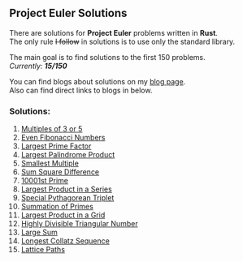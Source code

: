 ## Project Euler Solutions
There are solutions for **Project Euler** problems written in **Rust**.  
The only rule ~~I follow~~ in solutions is to use only the standard library.  

The main goal is to find solutions to the first 150 problems.  
*Currently: **15/150***  

You can find blogs about solutions on my [blog page](https://siaeyy.lol/blogs).  
Also can find direct links to blogs in below.  

### Solutions:
 1. [Multiples of 3 or 5](https://github.com/siaeyy/euler/blob/master/src/solutions/%231.rs)
 2. [Even Fibonacci Numbers](https://github.com/siaeyy/euler/blob/master/src/solutions/%232.rs)
 3. [Largest Prime Factor](https://github.com/siaeyy/euler/blob/master/src/solutions/%233.rs)
 4. [Largest Palindrome Product](https://github.com/siaeyy/euler/blob/master/src/solutions/%234.rs)
 5. [Smallest Multiple](https://github.com/siaeyy/euler/blob/master/src/solutions/%235.rs)
 6. [Sum Square Difference](https://github.com/siaeyy/euler/blob/master/src/solutions/%236.rs)
 7. [10001st Prime](https://github.com/siaeyy/euler/blob/master/src/solutions/%237.rs)
 8. [Largest Product in a Series](https://github.com/siaeyy/euler/blob/master/src/solutions/%238.rs)
 9. [Special Pythagorean Triplet](https://github.com/siaeyy/euler/blob/master/src/solutions/%239.rs)
 10. [Summation of Primes](https://github.com/siaeyy/euler/blob/master/src/solutions/%2310.rs)
 11. [Largest Product in a Grid](https://github.com/siaeyy/euler/blob/master/src/solutions/%2311.rs)
 12. [Highly Divisible Triangular Number](https://github.com/siaeyy/euler/blob/master/src/solutions/%2312.rs)
 13. [Large Sum](https://github.com/siaeyy/euler/blob/master/src/solutions/%2313.rs)
 14. [Longest Collatz Sequence](https://github.com/siaeyy/euler/blob/master/src/solutions/%2314.rs)
 15. [Lattice Paths](https://github.com/siaeyy/euler/blob/master/src/solutions/%2315.rs)
